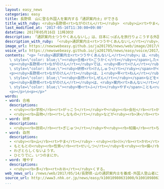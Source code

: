 ```yaml
---
layout: easy_news
categories: easy
title: 長野県　山に登る外国人を案内する「通訳案内士」ができる
title_with_ruby: <ruby>長野県<rt>ながのけん</rt></ruby>　<ruby>山<rt>やま</rt></ruby>に<ruby>登<rt>のぼ</rt></ruby>る<ruby>外国人<rt>がいこくじん</rt></ruby>を<ruby>案内<rt>あんない</rt></ruby>する「<ruby>通訳案内士<rt>つうやくあんないし</rt></ruby>」ができる
last_modified_at: '2017-05-16T11:30:00+09:00'
datetime: 2017年05月16日 11時30分
description: 「通訳案内士つうやくあんないし」は、日本にっぽんを旅行りょこうする外国人がいこくじんを外国がいこく語ごで案内あんないする仕事しごとをします。
description_with_ruby: 「<ruby>通訳案内士<rt>つうやくあんないし</rt></ruby>」は、<ruby>日本<rt>にっぽん</rt></ruby>を<ruby>旅行<rt>りょこう</rt></ruby>する<ruby>外国人<rt>がいこくじん</rt></ruby>を<ruby>外国<rt>がいこく</rt></ruby><ruby>語<rt>ご</rt></ruby>で<ruby>案内<rt>あんない</rt></ruby>する<ruby>仕事<rt>しごと</rt></ruby>をします。
image_url: https://newswebeasy.github.io/ja201705/news/web/image/2017/05/16/k10010980631000.jpg
voice_url: https://newswebeasy.github.io/ja201705/news/easy/voice/2017/05/16/k10010980631000.mp3
contents: "<p>「<ruby>通訳案内士<rt>つうやくあんないし</rt></ruby>」は、<ruby>日本<rt>にっぽん</rt></ruby>を<ruby>旅行<rt>りょこう</rt></ruby>する<ruby>外国人<rt>がいこくじん</rt></ruby>を<ruby>外国<rt>がいこく</rt></ruby><ruby>語<rt>ご</rt></ruby>で<ruby>案内<rt>あんない</rt></ruby>する<ruby>仕事<rt>しごと</rt></ruby>をします。<ruby>国<rt>くに</rt></ruby>の<ruby>試験<rt>しけん</rt></ruby>に<span\
  \ style=\"color: blue;\"><ruby>合格<rt>ごうかく</rt></ruby></span>した<ruby>人<rt>ひと</rt></ruby>がなりますが、<ruby>決<rt>き</rt></ruby>められた<ruby>場所<rt>ばしょ</rt></ruby>だけで<ruby>仕事<rt>しごと</rt></ruby>をする<ruby>場合<rt>ばあい</rt></ruby>は<ruby>試験<rt>しけん</rt></ruby>を<ruby>受<rt>う</rt></ruby>けなくても<ruby>仕事<rt>しごと</rt></ruby>ができます。</p>\n\
  <p><ruby>長野県<rt>ながのけん</rt></ruby>では、<ruby>県<rt>けん</rt></ruby>にある<ruby>山<rt>やま</rt></ruby>だけで<ruby>仕事<rt>しごと</rt></ruby>をする<ruby>通訳案内士<rt>つうやくあんないし</rt></ruby>が<ruby>初<rt>はじ</rt></ruby>めてできました。２か<ruby>月<rt>げつ</rt></ruby>の<span\
  \ style=\"color: blue;\"><ruby>研修<rt>けんしゅう</rt></ruby></span>が<ruby>終<rt>お</rt></ruby>わって、<ruby>全部<rt>ぜんぶ</rt></ruby>で１０<ruby>人<rt>にん</rt></ruby>が<ruby>英語<rt>えいご</rt></ruby>や<ruby>中国語<rt>ちゅうごくご</rt></ruby>の<ruby>通訳案内士<rt>つうやくあんないし</rt></ruby>になりました。</p>\n\
  <p><ruby>長野県<rt>ながのけん</rt></ruby>は、１<ruby>年<rt>ねん</rt></ruby>に２<ruby>万<rt>まん</rt></ruby>６０００<ruby>人<rt>にん</rt></ruby><ruby>以上<rt>いじょう</rt></ruby>の<ruby>外国人<rt>がいこくじん</rt></ruby>が<ruby>県<rt>けん</rt></ruby>にある<ruby>山<rt>やま</rt></ruby>に<ruby>来<rt>く</rt></ruby>ると<ruby>考<rt>かんが</rt></ruby>えています。<ruby>通訳案内士<rt>つうやくあんないし</rt></ruby>は、<ruby>外国人<rt>がいこくじん</rt></ruby>と<ruby>一緒<rt>いっしょ</rt></ruby>に<ruby>山<rt>やま</rt></ruby>に<ruby>登<rt>のぼ</rt></ruby>って、<ruby>山<rt>やま</rt></ruby>の<ruby>歴史<rt>れきし</rt></ruby>や<span\
  \ style=\"color: blue;\"><ruby>自然<rt>しぜん</rt></ruby></span>などを<ruby>説明<rt>せつめい</rt></ruby>します。</p>\n\
  <p><ruby>長野県<rt>ながのけん</rt></ruby>は、<ruby>案内<rt>あんない</rt></ruby>してほしいという<ruby>人<rt>ひと</rt></ruby>がたくさんいたら、<ruby>通訳案内士<rt>つうやくあんないし</rt></ruby>をもっと<span\
  \ style=\"color: blue;\"><ruby>増<rt>ふ</rt></ruby>やす</span>ことも<ruby>考<rt>かんが</rt></ruby>えています。</p>\n\
  <p></p>\n<p></p>"
words:
- word: 合格
  descriptions:
  - <ruby><rb>学校</rb><rt>がっこう</rt></ruby>や<ruby><rb>会社</rb><rt>かいしゃ</rt></ruby>の<ruby><rb>試験</rb><rt>しけん</rt></ruby>に<ruby><rb>受</rb><rt>う</rt></ruby>かること。パス。
  - <ruby><rb>品物</rb><rt>しなもの</rt></ruby>などが<ruby><rb>決</rb><rt>き</rt></ruby>められたことがらに<ruby><rb>合</rb><rt>あ</rt></ruby>っていること。
- word: 研修
  descriptions:
  - <ruby><rb>技術</rb><rt>ぎじゅつ</rt></ruby>や<ruby><rb>知識</rb><rt>ちしき</rt></ruby>を<ruby><rb>高</rb><rt>たか</rt></ruby>めるために、<ruby><rb>特別</rb><rt>とくべつ</rt></ruby>な<ruby><rb>勉強</rb><rt>べんきょう</rt></ruby>や<ruby><rb>実習</rb><rt>じっしゅう</rt></ruby>をすること。
- word: 自然
  descriptions:
  - <ruby><rb>山</rb><rt>やま</rt></ruby>・<ruby><rb>川</rb><rt>かわ</rt></ruby>・<ruby><rb>草</rb><rt>くさ</rt></ruby>・<ruby><rb>木</rb><rt>き</rt></ruby>・<ruby><rb>星</rb><rt>ほし</rt></ruby>・<ruby><rb>雲</rb><rt>くも</rt></ruby>・<ruby><rb>雨</rb><rt>あめ</rt></ruby>・<ruby><rb>雪</rb><rt>ゆき</rt></ruby>など、<ruby><rb>人</rb><rt>ひと</rt></ruby>が<ruby><rb>作</rb><rt>つく</rt></ruby>ったものでない<ruby><rb>物</rb><rt>もの</rt></ruby>。
  - もともとの<ruby><rb>性質</rb><rt>せいしつ</rt></ruby>を<ruby><rb>備</rb><rt>そな</rt></ruby>えていること。
  - わざとらしくないようす。
  - ひとりでに。いつのまにか。
- word: 増やす
  descriptions:
  - <ruby><rb>多</rb><rt>おお</rt></ruby>くする。
web_news_url: /news/web/2017/05/14/長野県-山の通訳案内士を養成-外国人登山者に対応/
source_url: http://www3.nhk.or.jp/news/easy/k10010980631000/k10010980631000.html
...
```

